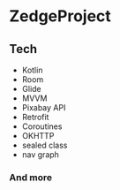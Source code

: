 # ZedgeProject

## Tech

* Kotlin
* Room
* Glide 
* MVVM
* Pixabay API
* Retrofit
* Coroutines
* OKHTTP
* sealed class
* nav graph
### And more




